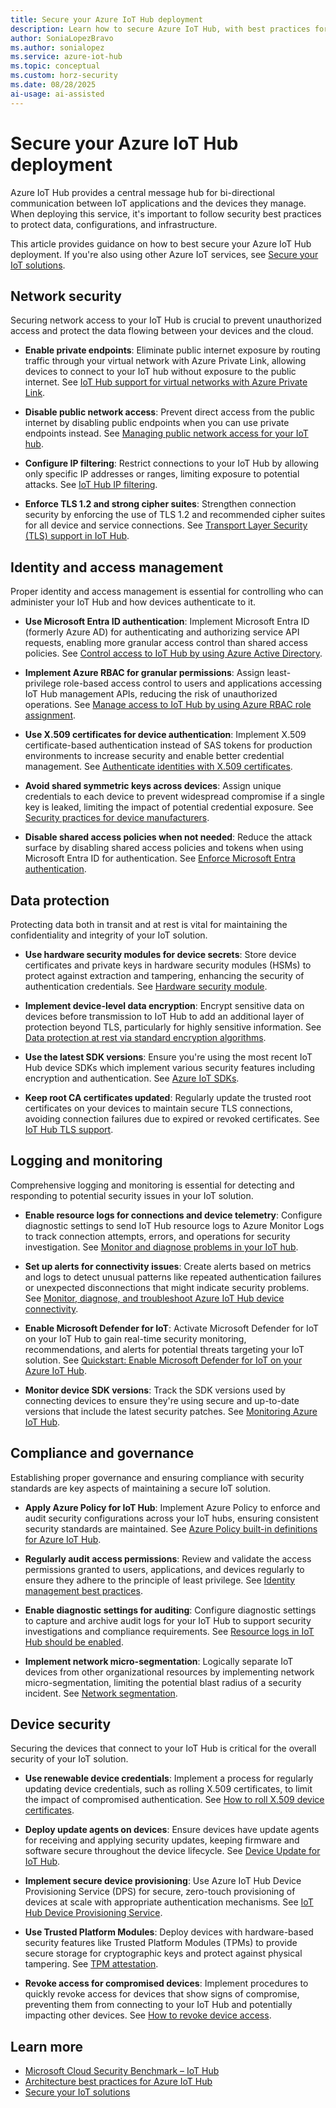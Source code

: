 ```yaml
---
title: Secure your Azure IoT Hub deployment
description: Learn how to secure Azure IoT Hub, with best practices for protecting your deployment.
author: SoniaLopezBravo
ms.author: sonialopez
ms.service: azure-iot-hub
ms.topic: conceptual
ms.custom: horz-security
ms.date: 08/28/2025
ai-usage: ai-assisted
---
```


# Secure your Azure IoT Hub deployment

Azure IoT Hub provides a central message hub for bi-directional communication between IoT applications and the devices they manage. When deploying this service, it's important to follow security best practices to protect data, configurations, and infrastructure.

This article provides guidance on how to best secure your Azure IoT Hub deployment. If you're also using other Azure IoT services, see [Secure your IoT solutions](/azure/iot/iot-overview-security).

## Network security

Securing network access to your IoT Hub is crucial to prevent unauthorized access and protect the data flowing between your devices and the cloud.

- **Enable private endpoints**: Eliminate public internet exposure by routing traffic through your virtual network with Azure Private Link, allowing devices to connect to your IoT hub without exposure to the public internet. See [IoT Hub support for virtual networks with Azure Private Link](/azure/iot-hub/virtual-network-support).

- **Disable public network access**: Prevent direct access from the public internet by disabling public endpoints when you can use private endpoints instead. See [Managing public network access for your IoT hub](/azure/iot-hub/iot-hub-public-network-access).

- **Configure IP filtering**: Restrict connections to your IoT Hub by allowing only specific IP addresses or ranges, limiting exposure to potential attacks. See [IoT Hub IP filtering](/azure/iot-hub/iot-hub-ip-filtering).

- **Enforce TLS 1.2 and strong cipher suites**: Strengthen connection security by enforcing the use of TLS 1.2 and recommended cipher suites for all device and service connections. See [Transport Layer Security (TLS) support in IoT Hub](/azure/iot-hub/iot-hub-tls-support#enforce-iot-hub-to-use-tls-12-and-strong-cipher-suites).

## Identity and access management

Proper identity and access management is essential for controlling who can administer your IoT Hub and how devices authenticate to it.

- **Use Microsoft Entra ID authentication**: Implement Microsoft Entra ID (formerly Azure AD) for authenticating and authorizing service API requests, enabling more granular access control than shared access policies. See [Control access to IoT Hub by using Azure Active Directory](/azure/iot-hub/iot-hub-dev-guide-azure-ad-rbac).

- **Implement Azure RBAC for granular permissions**: Assign least-privilege role-based access control to users and applications accessing IoT Hub management APIs, reducing the risk of unauthorized operations. See [Manage access to IoT Hub by using Azure RBAC role assignment](/azure/iot-hub/iot-hub-dev-guide-azure-ad-rbac#manage-access-to-iot-hub-by-using-azure-rbac-role-assignment).

- **Use X.509 certificates for device authentication**: Implement X.509 certificate-based authentication instead of SAS tokens for production environments to increase security and enable better credential management. See [Authenticate identities with X.509 certificates](/azure/iot-hub/authenticate-authorize-x509).

- **Avoid shared symmetric keys across devices**: Assign unique credentials to each device to prevent widespread compromise if a single key is leaked, limiting the impact of potential credential exposure. See [Security practices for device manufacturers](/azure/iot-dps/concepts-device-oem-security-practices#shared-symmetric-key).

- **Disable shared access policies when not needed**: Reduce the attack surface by disabling shared access policies and tokens when using Microsoft Entra ID for authentication. See [Enforce Microsoft Entra authentication](/azure/iot-hub/authenticate-authorize-azure-ad#enforce-microsoft-entra-authentication).

## Data protection

Protecting data both in transit and at rest is vital for maintaining the confidentiality and integrity of your IoT solution.

- **Use hardware security modules for device secrets**: Store device certificates and private keys in hardware security modules (HSMs) to protect against extraction and tampering, enhancing the security of authentication credentials. See [Hardware security module](/azure/iot-dps/concepts-service#hardware-security-module).

- **Implement device-level data encryption**: Encrypt sensitive data on devices before transmission to IoT Hub to add an additional layer of protection beyond TLS, particularly for highly sensitive information. See [Data protection at rest via standard encryption algorithms](/azure/iot-hub/iot-hub-tls-support).

- **Use the latest SDK versions**: Ensure you're using the most recent IoT Hub device SDKs which implement various security features including encryption and authentication. See [Azure IoT SDKs](/azure/iot/iot-sdks).

- **Keep root CA certificates updated**: Regularly update the trusted root certificates on your devices to maintain secure TLS connections, avoiding connection failures due to expired or revoked certificates. See [IoT Hub TLS support](/azure/iot-hub/iot-hub-tls-support#cipher-suites).

## Logging and monitoring

Comprehensive logging and monitoring is essential for detecting and responding to potential security issues in your IoT solution.

- **Enable resource logs for connections and device telemetry**: Configure diagnostic settings to send IoT Hub resource logs to Azure Monitor Logs to track connection attempts, errors, and operations for security investigation. See [Monitor and diagnose problems in your IoT hub](/azure/iot-hub/monitor-iot-hub).

- **Set up alerts for connectivity issues**: Create alerts based on metrics and logs to detect unusual patterns like repeated authentication failures or unexpected disconnections that might indicate security problems. See [Monitor, diagnose, and troubleshoot Azure IoT Hub device connectivity](/azure/iot-hub/iot-hub-troubleshoot-connectivity).

- **Enable Microsoft Defender for IoT**: Activate Microsoft Defender for IoT on your IoT Hub to gain real-time security monitoring, recommendations, and alerts for potential threats targeting your IoT solution. See [Quickstart: Enable Microsoft Defender for IoT on your Azure IoT Hub](/azure/defender-for-iot/device-builders/quickstart-onboard-iot-hub). 

- **Monitor device SDK versions**: Track the SDK versions used by connecting devices to ensure they're using secure and up-to-date versions that include the latest security patches. See [Monitoring Azure IoT Hub](/azure/iot-hub/monitor-iot-hub).

## Compliance and governance

Establishing proper governance and ensuring compliance with security standards are key aspects of maintaining a secure IoT solution.

- **Apply Azure Policy for IoT Hub**: Implement Azure Policy to enforce and audit security configurations across your IoT hubs, ensuring consistent security standards are maintained. See [Azure Policy built-in definitions for Azure IoT Hub](/azure/iot-hub/policy-reference).

- **Regularly audit access permissions**: Review and validate the access permissions granted to users, applications, and devices regularly to ensure they adhere to the principle of least privilege. See [Identity management best practices](/azure/security/fundamentals/identity-management-best-practices).

- **Enable diagnostic settings for auditing**: Configure diagnostic settings to capture and archive audit logs for your IoT Hub to support security investigations and compliance requirements. See [Resource logs in IoT Hub should be enabled](/azure/governance/policy/samples/azure-security-benchmark).

- **Implement network micro-segmentation**: Logically separate IoT devices from other organizational resources by implementing network micro-segmentation, limiting the potential blast radius of a security incident. See [Network segmentation](/security/benchmark/azure/baselines/iot-hub-security-baseline#network-security).

## Device security

Securing the devices that connect to your IoT Hub is critical for the overall security of your IoT solution.

- **Use renewable device credentials**: Implement a process for regularly updating device credentials, such as rolling X.509 certificates, to limit the impact of compromised authentication. See [How to roll X.509 device certificates](/azure/iot-dps/how-to-roll-certificates).

- **Deploy update agents on devices**: Ensure devices have update agents for receiving and applying security updates, keeping firmware and software secure throughout the device lifecycle. See [Device Update for IoT Hub](/azure/iot-hub-device-update/understand-device-update).

- **Implement secure device provisioning**: Use Azure IoT Hub Device Provisioning Service (DPS) for secure, zero-touch provisioning of devices at scale with appropriate authentication mechanisms. See [IoT Hub Device Provisioning Service](/azure/iot-dps/).

- **Use Trusted Platform Modules**: Deploy devices with hardware-based security features like Trusted Platform Modules (TPMs) to provide secure storage for cryptographic keys and protect against physical tampering. See [TPM attestation](/azure/iot-dps/concepts-tpm-attestation).

- **Revoke access for compromised devices**: Implement procedures to quickly revoke access for devices that show signs of compromise, preventing them from connecting to your IoT Hub and potentially impacting other devices. See [How to revoke device access](/azure/iot-dps/how-to-revoke-device-access-portal).

## Learn more

- [Microsoft Cloud Security Benchmark – IoT Hub](/security/benchmark/azure/baselines/iot-hub-security-baseline)
- [Architecture best practices for Azure IoT Hub](/azure/well-architected/service-guides/azure-iot-hub)
- [Secure your IoT solutions](/azure/iot/iot-overview-security)